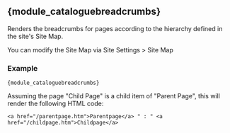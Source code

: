 ## {module_cataloguebreadcrumbs}

Renders the breadcrumbs for pages according to the hierarchy defined in the site's Site Map.

You can modify the Site Map via Site Settings > Site Map

### Example

`{module_cataloguebreadcrumbs}` 

Assuming the page "Child Page" is a child item of "Parent Page", this will render the following HTML code: 

`<a href="/parentpage.htm">Parentpage</a> " : " <a href="/childpage.htm">Childpage</a>`
